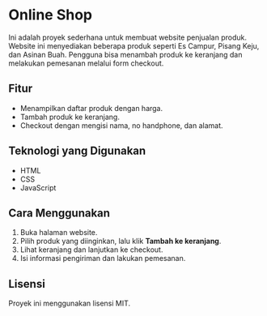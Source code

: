 # Online Shop

Ini adalah proyek sederhana untuk membuat website penjualan produk. Website ini menyediakan beberapa produk seperti Es Campur, Pisang Keju, dan Asinan Buah. Pengguna bisa menambah produk ke keranjang dan melakukan pemesanan melalui form checkout.

## Fitur
- Menampilkan daftar produk dengan harga.
- Tambah produk ke keranjang.
- Checkout dengan mengisi nama, no handphone, dan alamat.

## Teknologi yang Digunakan
- HTML
- CSS
- JavaScript

## Cara Menggunakan
1. Buka halaman website.
2. Pilih produk yang diinginkan, lalu klik **Tambah ke keranjang**.
3. Lihat keranjang dan lanjutkan ke checkout.
4. Isi informasi pengiriman dan lakukan pemesanan.

## Lisensi
Proyek ini menggunakan lisensi MIT.
